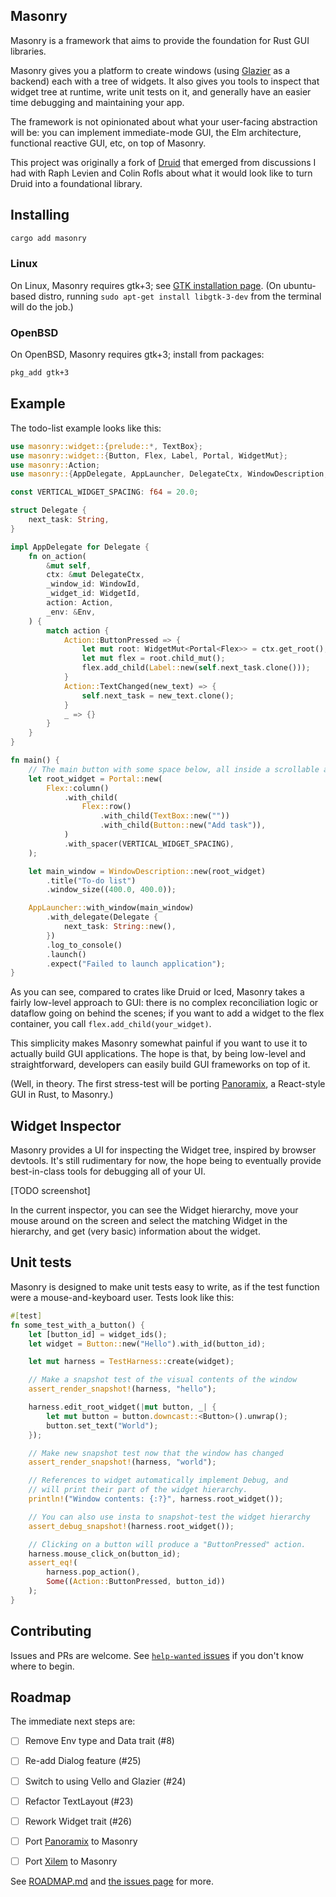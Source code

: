 ## Masonry

Masonry is a framework that aims to provide the foundation for Rust GUI libraries.

Masonry gives you a platform to create windows (using [Glazier](https://github.com/linebender/glazier) as a backend) each with a tree of widgets. It also gives you tools to inspect that widget tree at runtime, write unit tests on it, and generally have an easier time debugging and maintaining your app.

The framework is not opinionated about what your user-facing abstraction will be: you can implement immediate-mode GUI, the Elm architecture, functional reactive GUI, etc, on top of Masonry.

This project was originally a fork of [Druid](https://github.com/linebender/druid) that emerged from discussions I had with Raph Levien and Colin Rofls about what it would look like to turn Druid into a foundational library.

## Installing

```sh
cargo add masonry
```

### Linux

On Linux, Masonry requires gtk+3; see [GTK installation page](https://www.gtk.org/docs/installations/linux/).
(On ubuntu-based distro, running `sudo apt-get install libgtk-3-dev` from the terminal will do the job.)

### OpenBSD

On OpenBSD, Masonry requires gtk+3; install from packages:
```sh
pkg_add gtk+3
```

## Example

The todo-list example looks like this:

```rust
use masonry::widget::{prelude::*, TextBox};
use masonry::widget::{Button, Flex, Label, Portal, WidgetMut};
use masonry::Action;
use masonry::{AppDelegate, AppLauncher, DelegateCtx, WindowDescription, WindowId};

const VERTICAL_WIDGET_SPACING: f64 = 20.0;

struct Delegate {
    next_task: String,
}

impl AppDelegate for Delegate {
    fn on_action(
        &mut self,
        ctx: &mut DelegateCtx,
        _window_id: WindowId,
        _widget_id: WidgetId,
        action: Action,
        _env: &Env,
    ) {
        match action {
            Action::ButtonPressed => {
                let mut root: WidgetMut<Portal<Flex>> = ctx.get_root();
                let mut flex = root.child_mut();
                flex.add_child(Label::new(self.next_task.clone()));
            }
            Action::TextChanged(new_text) => {
                self.next_task = new_text.clone();
            }
            _ => {}
        }
    }
}

fn main() {
    // The main button with some space below, all inside a scrollable area.
    let root_widget = Portal::new(
        Flex::column()
            .with_child(
                Flex::row()
                    .with_child(TextBox::new(""))
                    .with_child(Button::new("Add task")),
            )
            .with_spacer(VERTICAL_WIDGET_SPACING),
    );

    let main_window = WindowDescription::new(root_widget)
        .title("To-do list")
        .window_size((400.0, 400.0));

    AppLauncher::with_window(main_window)
        .with_delegate(Delegate {
            next_task: String::new(),
        })
        .log_to_console()
        .launch()
        .expect("Failed to launch application");
}
```

As you can see, compared to crates like Druid or Iced, Masonry takes a fairly low-level approach to GUI: there is no complex reconciliation logic or dataflow going on behind the scenes; if you want to add a widget to the flex container, you call `flex.add_child(your_widget)`.

This simplicity makes Masonry somewhat painful if you want to use it to actually build GUI applications. The hope is that, by being low-level and straightforward, developers can easily build GUI frameworks on top of it.

(Well, in theory. The first stress-test will be porting [Panoramix](https://github.com/PoignardAzur/panoramix), a React-style GUI in Rust, to Masonry.)


## Widget Inspector

Masonry provides a UI for inspecting the Widget tree, inspired by browser devtools. It's still rudimentary for now, the hope being to eventually provide best-in-class tools for debugging all of your UI.

[TODO screenshot]

In the current inspector, you can see the Widget hierarchy, move your mouse around on the screen and select the matching Widget in the hierarchy, and get (very basic) information about the widget.


## Unit tests

Masonry is designed to make unit tests easy to write, as if the test function were a mouse-and-keyboard user. Tests look like this:

```rust
#[test]
fn some_test_with_a_button() {
    let [button_id] = widget_ids();
    let widget = Button::new("Hello").with_id(button_id);

    let mut harness = TestHarness::create(widget);

    // Make a snapshot test of the visual contents of the window
    assert_render_snapshot!(harness, "hello");

    harness.edit_root_widget(|mut button, _| {
        let mut button = button.downcast::<Button>().unwrap();
        button.set_text("World");
    });

    // Make new snapshot test now that the window has changed
    assert_render_snapshot!(harness, "world");

    // References to widget automatically implement Debug, and
    // will print their part of the widget hierarchy.
    println!("Window contents: {:?}", harness.root_widget());

    // You can also use insta to snapshot-test the widget hierarchy
    assert_debug_snapshot!(harness.root_widget());

    // Clicking on a button will produce a "ButtonPressed" action.
    harness.mouse_click_on(button_id);
    assert_eq!(
        harness.pop_action(),
        Some((Action::ButtonPressed, button_id))
    );
}
```

## Contributing

Issues and PRs are welcome. See [`help-wanted` issues](https://github.com/PoignardAzur/masonry-rs/issues?q=is%3Aissue+is%3Aopen+label%3A%22help+wanted%22) if you don't know where to begin.

## Roadmap

The immediate next steps are:

- [ ] Remove Env type and Data trait (#8)
- [ ] Re-add Dialog feature (#25)
- [ ] Switch to using Vello and Glazier (#24)
- [ ] Refactor TextLayout (#23)

- [ ] Rework Widget trait (#26)

- [ ] Port [Panoramix](https://github.com/PoignardAzur/panoramix) to Masonry
- [ ] Port [Xilem](https://github.com/linebender/xilem) to Masonry

See [ROADMAP.md](./ROADMAP.md) and [the issues page](https://github.com/PoignardAzur/masonry-rs/issues) for more.
